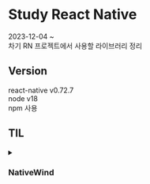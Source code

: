# Study React Native

2023-12-04 ~   
차기 RN 프로젝트에서 사용할 라이브러리 정리

## Version
react-native v0.72.7   
node v18   
npm 사용

## TIL

<details>
  <summary>
    <h3>NativeWind</h3>
  </summary>

  _RN에서 TailwindCSS 사용하기 위해서 사용_
  
  #### 공식 사이트
  [NativeWind](https://www.nativewind.dev/quick-starts/react-native-cli)
  
  #### 라이브러리 설치
  nativewind version 2 사용
  
  ```
  npm install nativewind
  npm install --save-dev tailwindcss
  npx tailwindcss init
  ```
  
  **!! 만약 에러가 난다면**
  npm run start를 했을 때 에러가 발생한다면...
  
  ```
  npm install tailwindcss@3.3.2 --save-dev
  ```
  
  #### tailwind.config.js
  content 수정
  
  ```
  content: ["./App.{js,jsx,ts,tsx}", "./src/**/*.{js,jsx,ts,tsx}"],
  ```
  
  #### babel.config.js
  plugin 수정
  
  ```
  plugins: ["nativewind/babel"]
  ```
  
  #### index.css 파일 추가
  src/styles에 index.css 파일 생성
  
  ```
  @tailwind base;
  @tailwind components;
  @tailwind utilities;
  ```
  
  #### postcss.config.js
  npm install --save-dev postcss autoprefixer
  postcss.config.js 파일 생성
  
  ```
  module.exports = {
    plugins: [require("tailwindcss"), [require("nativewind/postcss")]],
  };
  
  ```
  
  #### Tailwind CLI
  
  ```
  // tailwind.config.js 수정
  
  const nativewind = require("nativewind/tailwind/native")
  
  module.exports = {
    content: ["./App.{js,jsx,ts,tsx}", "./src/**/*.{js,jsx,ts,tsx}"],
    plugins: [nativewind()], // 이 부분 추가
  };
  ```
  
  ```
  // postcss.config.js
  
  // 이 부분 추가
  module.exports = {
    plugins: {
      "nativewind/postcss": {
        output: "nativewind-output.js",
      },
    },
  };
  ```
  
  ```
  // index.js
  
  import "./nativewind-output"
  ```
  
  ```
  // package.json
  
  {
    "watch:css" : "npx tailwindcss -i src/styles/index.css --postcss postcss.config.js",
    "start" : "npm run watch:css & react-native start"
  }
  ```
</details>
